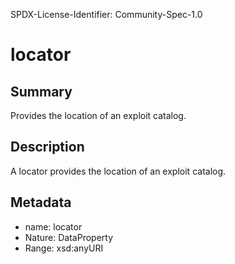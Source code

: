 SPDX-License-Identifier: Community-Spec-1.0

# locator

## Summary

Provides the location of an exploit catalog.

## Description

A locator provides the location of an exploit catalog.

## Metadata

- name: locator
- Nature: DataProperty
- Range: xsd:anyURI

